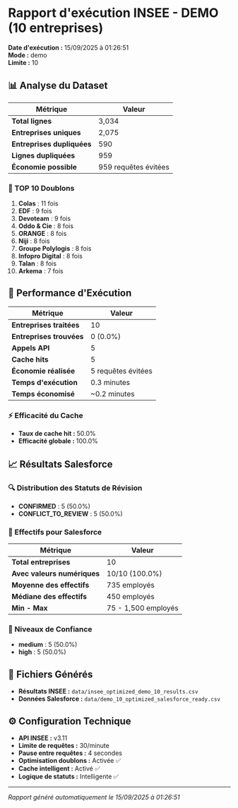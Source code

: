 # Rapport d'exécution INSEE - DEMO (10 entreprises)

**Date d'exécution :** 15/09/2025 à 01:26:51  
**Mode :** demo  
**Limite :** 10

## 📊 Analyse du Dataset

| Métrique | Valeur |
|----------|--------|
| **Total lignes** | 3,034 |
| **Entreprises uniques** | 2,075 |
| **Entreprises dupliquées** | 590 |
| **Lignes dupliquées** | 959 |
| **Économie possible** | 959 requêtes évitées |

### 🔢 TOP 10 Doublons
1. **Colas** : 11 fois
2. **EDF** : 9 fois
3. **Devoteam** : 9 fois
4. **Oddo & Cie** : 8 fois
5. **ORANGE** : 8 fois
6. **Niji** : 8 fois
7. **Groupe Polylogis** : 8 fois
8. **Infopro Digital** : 8 fois
9. **Talan** : 8 fois
10. **Arkema** : 7 fois

## 🚀 Performance d'Exécution

| Métrique | Valeur |
|----------|--------|
| **Entreprises traitées** | 10 |
| **Entreprises trouvées** | 0 (0.0%) |
| **Appels API** | 5 |
| **Cache hits** | 5 |
| **Économie réalisée** | 5 requêtes évitées |
| **Temps d'exécution** | 0.3 minutes |
| **Temps économisé** | ~0.2 minutes |

### ⚡ Efficacité du Cache
- **Taux de cache hit :** 50.0%
- **Efficacité globale :** 100.0%

## 📈 Résultats Salesforce

### 🔍 Distribution des Statuts de Révision
- **CONFIRMED** : 5 (50.0%)
- **CONFLICT_TO_REVIEW** : 5 (50.0%)

### 💼 Effectifs pour Salesforce

| Métrique | Valeur |
|----------|--------|
| **Total entreprises** | 10 |
| **Avec valeurs numériques** | 10/10 (100.0%) |
| **Moyenne des effectifs** | 735 employés |
| **Médiane des effectifs** | 450 employés |
| **Min - Max** | 75 - 1,500 employés |

### 🎯 Niveaux de Confiance
- **medium** : 5 (50.0%)
- **high** : 5 (50.0%)

## 📁 Fichiers Générés

- **Résultats INSEE :** `data/insee_optimized_demo_10_results.csv`
- **Données Salesforce :** `data/demo_10_optimized_salesforce_ready.csv`

## ⚙️ Configuration Technique

- **API INSEE :** v3.11
- **Limite de requêtes :** 30/minute
- **Pause entre requêtes :** 4 secondes
- **Optimisation doublons :** Activée ✅
- **Cache intelligent :** Activé ✅
- **Logique de statuts :** Intelligente ✅

---
*Rapport généré automatiquement le 15/09/2025 à 01:26:51*
